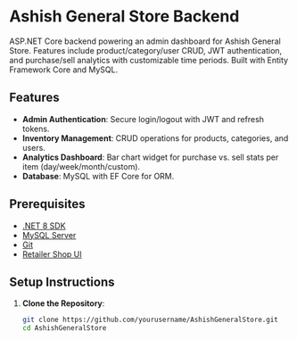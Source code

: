 # Ashish General Store Backend

ASP.NET Core backend powering an admin dashboard for Ashish General Store. Features include product/category/user CRUD, JWT authentication,
and purchase/sell analytics with customizable time periods. Built with Entity Framework Core and MySQL.

## Features
- **Admin Authentication**: Secure login/logout with JWT and refresh tokens.
- **Inventory Management**: CRUD operations for products, categories, and users.
- **Analytics Dashboard**: Bar chart widget for purchase vs. sell stats per item (day/week/month/custom).
- **Database**: MySQL with EF Core for ORM.

## Prerequisites
- [.NET 8 SDK](https://dotnet.microsoft.com/download/dotnet/8.0)
- [MySQL Server](https://dev.mysql.com/downloads/mysql/)
- [Git](https://git-scm.com/)
- [Retailer Shop UI](https://github.com/Ayush21Singh/Ashish-General-Store-UI)

## Setup Instructions
1. **Clone the Repository**:
   ```bash
   git clone https://github.com/yourusername/AshishGeneralStore.git
   cd AshishGeneralStore
